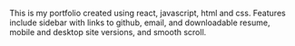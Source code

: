 This is my portfolio created using react, javascript, html and css. Features include sidebar with links to github, email, and downloadable resume, mobile and desktop site versions, and smooth scroll.
